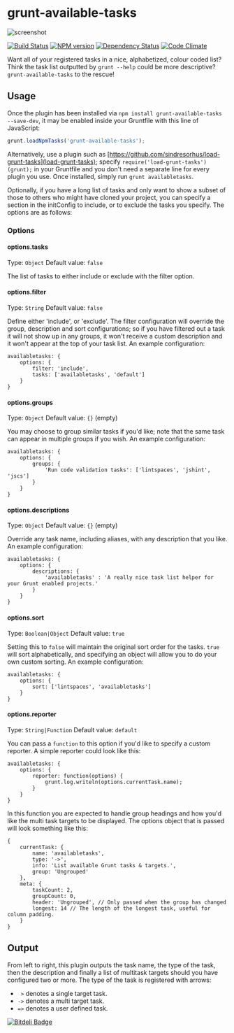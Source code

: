 # grunt-available-tasks

![screenshot](screenshot.png)

[![Build Status](https://travis-ci.org/ben-eb/grunt-available-tasks.png?branch=master)](https://travis-ci.org/ben-eb/grunt-available-tasks) [![NPM version](https://badge.fury.io/js/grunt-available-tasks.png)](http://badge.fury.io/js/grunt-available-tasks) [![Dependency Status](https://gemnasium.com/ben-eb/grunt-available-tasks.png)](https://gemnasium.com/ben-eb/grunt-available-tasks) [![Code Climate](https://codeclimate.com/github/ben-eb/grunt-available-tasks.png)](https://codeclimate.com/github/ben-eb/grunt-available-tasks)

Want all of your registered tasks in a nice, alphabetized, colour coded list? Think the task list outputted by `grunt --help` could be more descriptive? `grunt-available-tasks` to the rescue!

## Usage

Once the plugin has been installed via `npm install grunt-available-tasks --save-dev`, it may be enabled inside your Gruntfile with this line of JavaScript:

```js
grunt.loadNpmTasks('grunt-available-tasks');
```

Alternatively, use a plugin such as [https://github.com/sindresorhus/load-grunt-tasks](load-grunt-tasks); specify `require('load-grunt-tasks')(grunt);` in your Gruntfile and you don't need a separate line for every plugin you use. Once installed, simply run `grunt availabletasks`.

Optionally, if you have a long list of tasks and only want to show a subset of those to others who might have cloned your project, you can specify a section in the initConfig to include, or to exclude the tasks you specify. The options are as follows:

### Options

#### options.tasks
Type: `Object`
Default value: `false`

The list of tasks to either include or exclude with the filter option.

#### options.filter
Type: `String`
Default value: `false`

Define either 'include', or 'exclude'. The filter configuration will override the group, description and sort configurations; so if you have filtered out a task it will not show up in any groups, it won't receive a custom description and it won't appear at the top of your task list. An example configuration:

```
availabletasks: {
    options: {
        filter: 'include',
        tasks: ['availabletasks', 'default']
    }
}
```

#### options.groups
Type: `Object`
Default value: `{}` (empty)

You may choose to group similar tasks if you'd like; note that the same task can appear in multiple groups if you wish. An example configuration:

```
availabletasks: {
    options: {
        groups: {
            'Run code validation tasks': ['lintspaces', 'jshint', 'jscs']
        }
    }
}
```

#### options.descriptions
Type: `Object`
Default value: `{}` (empty)

Override any task name, including aliases, with any description that you like. An example configuration:

```
availabletasks: {
    options: {
        descriptions: {
            'availabletasks' : 'A really nice task list helper for your Grunt enabled projects.'
        }
    }
}
```

#### options.sort
Type: `Boolean|Object`
Default value: `true`

Setting this to `false` will maintain the original sort order for the tasks. `true` will sort alphabetically, and specifying an object will allow you to do your own custom sorting. An example configuration:

```
availabletasks: {
    options: {
        sort: ['lintspaces', 'availabletasks']
    }
}
```

#### options.reporter
Type: `String|Function`
Default value: `default`

You can pass a `function` to this option if you'd like to specify a custom reporter. A simple reporter could look like this:

```
availabletasks: {
    options: {
        reporter: function(options) {
            grunt.log.writeln(options.currentTask.name);
        }
    }
}
```

In this function you are expected to handle group headings and how you'd like the multi task targets to be displayed. The options object that is passed will look something like this:

```
{
    currentTask: {
        name: 'availabletasks',
        type: '->',
        info: 'List available Grunt tasks & targets.',
        group: 'Ungrouped'
    },
    meta: {
        taskCount: 2,
        groupCount: 0,
        header: 'Ungrouped', // Only passed when the group has changed
        longest: 14 // The length of the longest task, useful for column padding.
    }
}
```

## Output

From left to right, this plugin outputs the task name, the type of the task, then the description and finally a list of multitask targets should you have configured two or more. The type of the task is registered with arrows:

* `  > ` denotes a single target task.
* ` -> ` denotes a multi target task.
* ` => ` denotes a user defined task.

[![Bitdeli Badge](https://d2weczhvl823v0.cloudfront.net/ben-eb/grunt-available-tasks/trend.png)](https://bitdeli.com/free "Bitdeli Badge")
